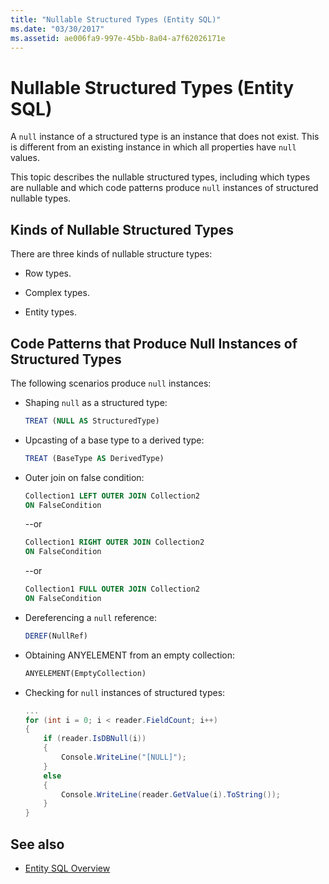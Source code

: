 ```yaml
---
title: "Nullable Structured Types (Entity SQL)"
ms.date: "03/30/2017"
ms.assetid: ae006fa9-997e-45bb-8a04-a7f62026171e
---
```

# Nullable Structured Types (Entity SQL)
A `null` instance of a structured type is an instance that does not exist. This is different from an existing instance in which all properties have `null` values.  
  
 This topic describes the nullable structured types, including which types are nullable and which code patterns produce `null` instances of structured nullable types.  
  
## Kinds of Nullable Structured Types  
 There are three kinds of nullable structure types:  
  
- Row types.  
  
- Complex types.  
  
- Entity types.  
  
## Code Patterns that Produce Null Instances of Structured Types  
 The following scenarios produce `null` instances:  
  
- Shaping `null` as a structured type:  
  
    ```sql  
    TREAT (NULL AS StructuredType)  
    ```  
  
- Upcasting of a base type to a derived type:  
  
    ```sql  
    TREAT (BaseType AS DerivedType)  
    ```  
  
- Outer join on false condition:  
  
    ```sql  
    Collection1 LEFT OUTER JOIN Collection2  
    ON FalseCondition  
    ```  
  
     --or  
  
    ```sql  
    Collection1 RIGHT OUTER JOIN Collection2  
    ON FalseCondition  
    ```  
  
     --or  
  
    ```sql  
    Collection1 FULL OUTER JOIN Collection2  
    ON FalseCondition  
    ```  
  
- Dereferencing a `null` reference:  
  
    ```sql  
    DEREF(NullRef)  
    ```  
  
- Obtaining ANYELEMENT from an empty collection:  
  
    ```sql  
    ANYELEMENT(EmptyCollection)  
    ```  
  
- Checking for `null` instances of structured types:  
  
    ```csharp  
    ...  
    for (int i = 0; i < reader.FieldCount; i++)  
    {  
        if (reader.IsDBNull(i))  
        {  
            Console.WriteLine("[NULL]");  
        }  
        else  
        {  
            Console.WriteLine(reader.GetValue(i).ToString());  
        }  
    }  
    ```  
  
## See also

- [Entity SQL Overview](entity-sql-overview.md)
